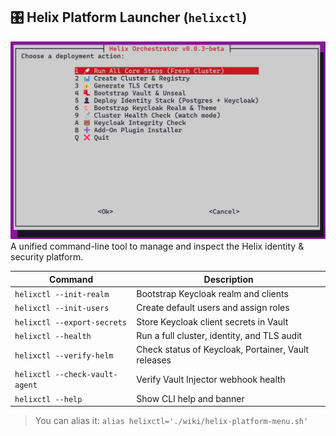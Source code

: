 ## 🎛️ Helix Platform Launcher (`helixctl`)
![alt text](image.png)
A unified command-line tool to manage and inspect the Helix identity & security platform.

| Command              | Description                                               |
|----------------------|-----------------------------------------------------------|
| `helixctl --init-realm`      | Bootstrap Keycloak realm and clients              |
| `helixctl --init-users`      | Create default users and assign roles             |
| `helixctl --export-secrets`  | Store Keycloak client secrets in Vault            |
| `helixctl --health`          | Run a full cluster, identity, and TLS audit       |
| `helixctl --verify-helm`     | Check status of Keycloak, Portainer, Vault releases |
| `helixctl --check-vault-agent` | Verify Vault Injector webhook health           |
| `helixctl --help`            | Show CLI help and banner                          |

> You can alias it: `alias helixctl='./wiki/helix-platform-menu.sh'`

